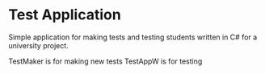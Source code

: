 # Test Application

Simple application for making tests and testing students written in C# for a university project.

TestMaker is for making new tests
TestAppW is for testing
